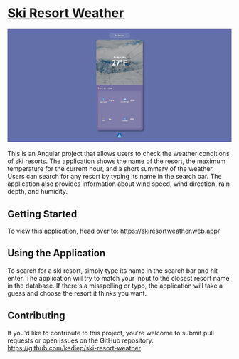 # [Ski Resort Weather](https://skiresortweather.web.app/)

![Screenshot](homepage.jpg)

This is an Angular project that allows users to check the weather conditions of ski resorts. The application shows the name of the resort, the maximum temperature for the current hour, and a short summary of the weather. Users can search for any resort by typing its name in the search bar. The application also provides information about wind speed, wind direction, rain depth, and humidity.

## Getting Started

To view this application, head over to: https://skiresortweather.web.app/

## Using the Application

To search for a ski resort, simply type its name in the search bar and hit enter. The application will try to match your input to the closest resort name in the database. If there's a misspelling or typo, the application will take a guess and choose the resort it thinks you want.

## Contributing

If you'd like to contribute to this project, you're welcome to submit pull requests or open issues on the GitHub repository: https://github.com/kediep/ski-resort-weather

